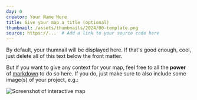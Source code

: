 ```yaml
---
day: 0
creator: Your Name Here
title: Give your map a title (optional)
thumbnail: /assets/thumbnails/2024/00-template.png
source: https://...  # Add a link to your source code here
---
```


By default, your thumnail will be displayed here. If that's good enough, cool, just delete all of this text below the front matter.

But if you want to give any context for your map, feel free to all the **power** of [markdown](https://docs.github.com/en/get-started/writing-on-github/getting-started-with-writing-and-formatting-on-github/basic-writing-and-formatting-syntax) to do so here. If you do, just make sure to also include some image(s) of your project, e.g.:

![Screenshot of interactive map](assets/thumbnails/00-template.png)
